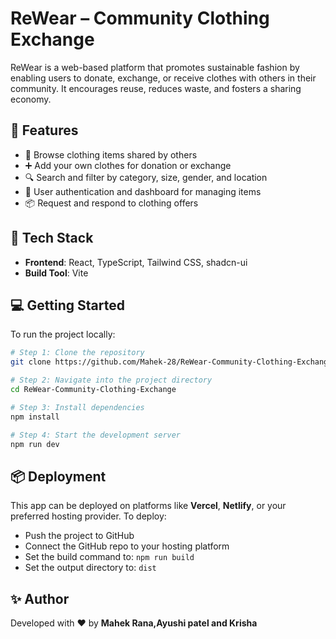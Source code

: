 # ReWear – Community Clothing Exchange

ReWear is a web-based platform that promotes sustainable fashion by enabling users to donate, exchange, or receive clothes with others in their community. It encourages reuse, reduces waste, and fosters a sharing economy.

## 🌟 Features

- 👕 Browse clothing items shared by others
- ➕ Add your own clothes for donation or exchange
- 🔍 Search and filter by category, size, gender, and location
- 👤 User authentication and dashboard for managing items
- 📦 Request and respond to clothing offers

## 🚀 Tech Stack

- **Frontend**: React, TypeScript, Tailwind CSS, shadcn-ui
- **Build Tool**: Vite

## 💻 Getting Started

To run the project locally:

```bash
# Step 1: Clone the repository
git clone https://github.com/Mahek-28/ReWear-Community-Clothing-Exchange.git

# Step 2: Navigate into the project directory
cd ReWear-Community-Clothing-Exchange

# Step 3: Install dependencies
npm install

# Step 4: Start the development server
npm run dev
```

## 📦 Deployment

This app can be deployed on platforms like **Vercel**, **Netlify**, or your preferred hosting provider. To deploy:

- Push the project to GitHub
- Connect the GitHub repo to your hosting platform
- Set the build command to: `npm run build`
- Set the output directory to: `dist`

## ✨ Author

Developed with ❤️ by **Mahek Rana,Ayushi patel and Krisha**
